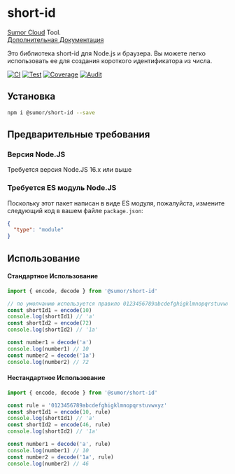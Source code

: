 # short-id

[Sumor Cloud](https://sumor.cloud) Tool.  
[Дополнительная Документация](https://sumor.cloud)

Это библиотека short-id для Node.js и браузера.
Вы можете легко использовать ее для создания короткого идентификатора из числа.

[![CI](https://github.com/sumor-cloud/short-id/actions/workflows/ci.yml/badge.svg)](https://github.com/sumor-cloud/short-id/actions/workflows/ci.yml)
[![Test](https://github.com/sumor-cloud/short-id/actions/workflows/ut.yml/badge.svg)](https://github.com/sumor-cloud/short-id/actions/workflows/ut.yml)
[![Coverage](https://github.com/sumor-cloud/short-id/actions/workflows/coverage.yml/badge.svg)](https://github.com/sumor-cloud/short-id/actions/workflows/coverage.yml)
[![Audit](https://github.com/sumor-cloud/short-id/actions/workflows/audit.yml/badge.svg)](https://github.com/sumor-cloud/short-id/actions/workflows/audit.yml)

## Установка

```bash
npm i @sumor/short-id --save
```

## Предварительные требования

### Версия Node.JS

Требуется версия Node.JS 16.x или выше

### Требуется ES модуль Node.JS

Поскольку этот пакет написан в виде ES модуля,
пожалуйста, измените следующий код в вашем файле `package.json`:

```json
{
  "type": "module"
}
```

## Использование

#### Стандартное Использование

```js
import { encode, decode } from '@sumor/short-id'

// по умолчанию используется правило 0123456789abcdefghigklmnopqrstuvwxyzABCDEFGHIGKLMNOPQRSTUVWXYZ
const shortId1 = encode(10)
console.log(shortId1) // 'a'
const shortId2 = encode(72)
console.log(shortId2) // '1a'

const number1 = decode('a')
console.log(number1) // 10
const number2 = decode('1a')
console.log(number2) // 72
```

#### Нестандартное Использование

```js
import { encode, decode } from '@sumor/short-id'

const rule = '0123456789abcdefghigklmnopqrstuvwxyz'
const shortId1 = encode(10, rule)
console.log(shortId1) // 'a'
const shortId2 = encode(46, rule)
console.log(shortId2) // '1a'

const number1 = decode('a', rule)
console.log(number1) // 10
const number2 = decode('1a', rule)
console.log(number2) // 46
```
